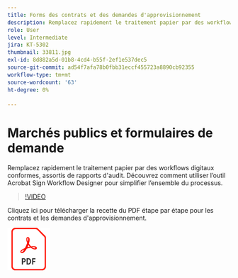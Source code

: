 ```yaml
---
title: Forms des contrats et des demandes d'approvisionnement
description: Remplacez rapidement le traitement papier par des workflows digitaux conformes, assortis de rapports d'audit
role: User
level: Intermediate
jira: KT-5302
thumbnail: 33811.jpg
exl-id: 8d882a5d-01b8-4cd4-b55f-2ef1e537dec5
source-git-commit: ad54f7afa78b0fbb31eccf455723a8890cb92355
workflow-type: tm+mt
source-wordcount: '63'
ht-degree: 0%

---
```


# Marchés publics et formulaires de demande

Remplacez rapidement le traitement papier par des workflows digitaux conformes, assortis de rapports d&#39;audit. Découvrez comment utiliser l’outil Acrobat Sign Workflow Designer pour simplifier l’ensemble du processus.

>[!VIDEO](https://video.tv.adobe.com/v/33811?quality=12&learn=on&hidetitle=true)

Cliquez ici pour télécharger la recette du PDF étape par étape pour les contrats et les demandes d&#39;approvisionnement.

[![Télécharger la recette du PDF](../assets/acrobat_PDF_96.png)](../assets/UseCaseRecipe-EN-UsingWorkflowDesigner.pdf)
